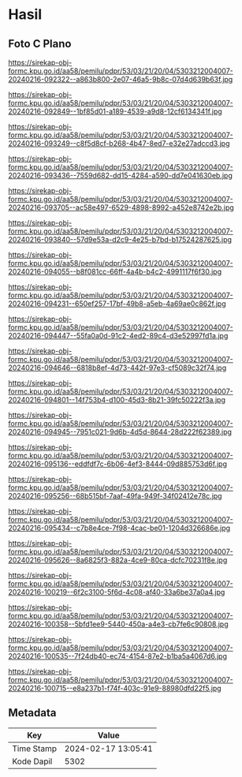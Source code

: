 # Hasil

## Foto C Plano

https://sirekap-obj-formc.kpu.go.id/aa58/pemilu/pdpr/53/03/21/20/04/5303212004007-20240216-092322--a863b800-2e07-46a5-9b8c-07d4d639b63f.jpg

https://sirekap-obj-formc.kpu.go.id/aa58/pemilu/pdpr/53/03/21/20/04/5303212004007-20240216-092849--1bf85d01-a189-4539-a9d8-12cf6134341f.jpg

https://sirekap-obj-formc.kpu.go.id/aa58/pemilu/pdpr/53/03/21/20/04/5303212004007-20240216-093249--c8f5d8cf-b268-4b47-8ed7-e32e27adccd3.jpg

https://sirekap-obj-formc.kpu.go.id/aa58/pemilu/pdpr/53/03/21/20/04/5303212004007-20240216-093436--7559d682-dd15-4284-a590-dd7e041630eb.jpg

https://sirekap-obj-formc.kpu.go.id/aa58/pemilu/pdpr/53/03/21/20/04/5303212004007-20240216-093705--ac58e497-6529-4898-8992-a452e8742e2b.jpg

https://sirekap-obj-formc.kpu.go.id/aa58/pemilu/pdpr/53/03/21/20/04/5303212004007-20240216-093840--57d9e53a-d2c9-4e25-b7bd-b17524287625.jpg

https://sirekap-obj-formc.kpu.go.id/aa58/pemilu/pdpr/53/03/21/20/04/5303212004007-20240216-094055--b8f081cc-66ff-4a4b-b4c2-4991117f6f30.jpg

https://sirekap-obj-formc.kpu.go.id/aa58/pemilu/pdpr/53/03/21/20/04/5303212004007-20240216-094231--650ef257-17bf-49b8-a5eb-4a69ae0c862f.jpg

https://sirekap-obj-formc.kpu.go.id/aa58/pemilu/pdpr/53/03/21/20/04/5303212004007-20240216-094447--55fa0a0d-91c2-4ed2-89c4-d3e52997fd1a.jpg

https://sirekap-obj-formc.kpu.go.id/aa58/pemilu/pdpr/53/03/21/20/04/5303212004007-20240216-094646--6818b8ef-4d73-442f-97e3-cf5089c32f74.jpg

https://sirekap-obj-formc.kpu.go.id/aa58/pemilu/pdpr/53/03/21/20/04/5303212004007-20240216-094801--14f753b4-d100-45d3-8b21-39fc50222f3a.jpg

https://sirekap-obj-formc.kpu.go.id/aa58/pemilu/pdpr/53/03/21/20/04/5303212004007-20240216-094945--7951c021-9d6b-4d5d-8644-28d222f62389.jpg

https://sirekap-obj-formc.kpu.go.id/aa58/pemilu/pdpr/53/03/21/20/04/5303212004007-20240216-095136--eddfdf7c-6b06-4ef3-8444-09d885753d6f.jpg

https://sirekap-obj-formc.kpu.go.id/aa58/pemilu/pdpr/53/03/21/20/04/5303212004007-20240216-095256--68b515bf-7aaf-49fa-949f-34f02412e78c.jpg

https://sirekap-obj-formc.kpu.go.id/aa58/pemilu/pdpr/53/03/21/20/04/5303212004007-20240216-095434--c7b8e4ce-7f98-4cac-be01-1204d326686e.jpg

https://sirekap-obj-formc.kpu.go.id/aa58/pemilu/pdpr/53/03/21/20/04/5303212004007-20240216-095626--8a6825f3-882a-4ce9-80ca-dcfc70231f8e.jpg

https://sirekap-obj-formc.kpu.go.id/aa58/pemilu/pdpr/53/03/21/20/04/5303212004007-20240216-100219--6f2c3100-5f6d-4c08-af40-33a6be37a0a4.jpg

https://sirekap-obj-formc.kpu.go.id/aa58/pemilu/pdpr/53/03/21/20/04/5303212004007-20240216-100358--5bfd1ee9-5440-450a-a4e3-cb7fe6c90808.jpg

https://sirekap-obj-formc.kpu.go.id/aa58/pemilu/pdpr/53/03/21/20/04/5303212004007-20240216-100535--7f24db40-ec74-4154-87e2-b1ba5a4067d6.jpg

https://sirekap-obj-formc.kpu.go.id/aa58/pemilu/pdpr/53/03/21/20/04/5303212004007-20240216-100715--e8a237b1-f74f-403c-91e9-88980dfd22f5.jpg


## Metadata

| Key        | Value               |
| ---------- | ------------------- |
| Time Stamp | 2024-02-17 13:05:41 |
| Kode Dapil | 5302                |



